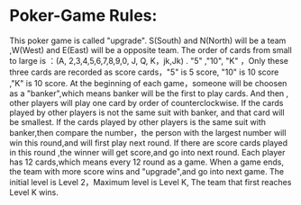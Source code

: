 # Poker-Game Rules:
This poker game is called "upgrade".
S(South) and N(North) will be a team ,W(West) and E(East) will be a opposite team.
The order of cards from small to large is ：(A, 2,3,4,5,6,7,8,9,0, J, Q, K，jk,Jk) .
"5" ,"10", "K" ，Only these three cards are recorded as score cards，"5" is 5 score, "10" is 10 score ,"K" is 10 score.
At the beginning of each game，someone will be choosen as a "banker",which means banker will be the first to play cards.
And then , other players will play one card by order of counterclockwise.
If the cards played by other players is not the same suit with banker, and that card will be smallest.
If the cards played by other players is  the same suit with banker,then compare the number，the person with the largest number will win this round,and will first play next round.
If there are score cards played in this round  ,the winner will get score,and go into next round.
Each player has 12 cards,which means every 12 round as a game.
When a game ends, the team with more score wins and "upgrade",and go into next game.
The initial level is Level 2，Maximum level is Level K, The team that first reaches Level K  wins.
